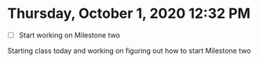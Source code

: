 # Thursday, October  1, 2020 12:32 PM
- [ ] Start working on Milestone two 

Starting class today and working on figuring out how to start Milestone two
